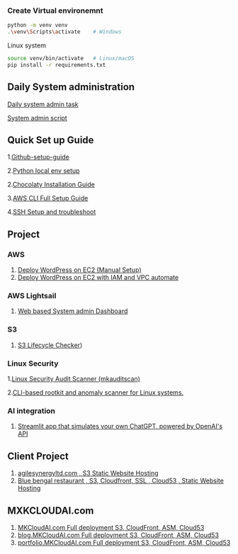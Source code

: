 ### Create Virtual environemnt
```bash
python -m venv venv
.\venv\Scripts\activate    # Windows
```
Linux system 
```bash
source venv/bin/activate   # Linux/macOS
pip install -r requirements.txt
```

## Daily System administration 
[Daily system admin task](https://github.com/mxkdevops/gitHub/blob/main/daily-system-admin.md)

[System admin script](https://github.com/mxkdevops/sysadmin-script)

## Quick Set up Guide

1.[Github-setup-guide](https://github.com/mxkdevops/gitHub/blob/main/Github-setup-guide.md)

2.[Python local env setup](https://github.com/mxkdevops/gitHub/blob/main/local-env-setup.md)

2.[Chocolaty Installation Guide](https://github.com/mxkdevops/gitHub/blob/main/chocolaty-installation-guide.md)

3.[AWS CLI Full Setup Guide](https://github.com/mxkdevops/gitHub/blob/main/AWS-CLI-Setup-Guide.md)

4.[SSH Setup and troubleshoot](https://github.com/mxkdevops/gitHub/blob/main/SSH-Setup-hardening.md)


## Project 

### AWS
1. [Deploy WordPress on EC2 (Manual Setup)](https://github.com/mxkdevops/wordpress-on-ec2)
2. [Deploy WordPress on EC2 with IAM and VPC automate](https://github.com/mxkdevops/Week_4_IAM_VPC_EC2/tree/main)

### AWS Lightsail
1. [Web based System admin Dashboard](https://github.com/mxkdevops/sysadmin_dashboard)
### S3
1. [S3 Lifecycle Checker](https://github.com/mxkdevops/s3_lifecycle_checker))

### Linux Security
1.[Linux Security Audit Scanner (mkauditscan)](https://github.com/mxkdevops/mkauditscan)

2.[CLI-based rootkit and anomaly scanner for Linux systems.](https://github.com/mxkdevops/mkrootkitscan)

### AI integration
1. [Streamlit app that simulates your own ChatGPT, powered by OpenAI's API](https://github.com/mxkdevops/chatgpt_streamlit_app)

## Client Project 
1. [agilesynergyltd.com , S3 Static Website Hosting](https://github.com/mxkdevops/brainyBench)
2. [Blue bengal restaurant , S3, Cloudfront, SSL , Cloud53 ,  Static Website Hosting](https://github.com/mxkdevops/blue-bengal-website)

## MXKCLOUDAI.com
1. [MKCloudAI.com Full deployment S3, CloudFront, ASM, Cloud53 ](https://github.com/mxkdevops/mxkcloudai)
2. [blog.MKCloudAI.com Full deployment S3, CloudFront, ASM, Cloud53 ](https://github.com/mxkdevops/mxkcloudai)
3. [portfolio.MKCloudAI.com Full deployment S3, CloudFront, ASM, Cloud53 ](https://github.com/mxkdevops/portfolio-mo)
